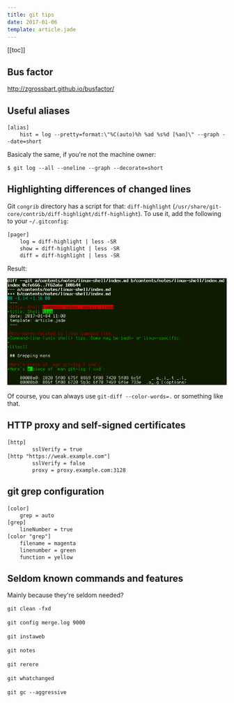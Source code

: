 ```yaml
---
title: git tips
date: 2017-01-06
template: article.jade
---
```


[[toc]]

## Bus factor

http://zgrossbart.github.io/busfactor/


## Useful aliases

```
[alias]
    hist = log --pretty=format:\"%C(auto)%h %ad %s%d [%an]\" --graph --date=short
```

Basicaly the same, if you're not the machine owner:

```
$ git log --all --oneline --graph --decorate=short
```

## Highlighting differences of changed lines

Git `congrib` directory has a script for that: `diff-highlight`
(`/usr/share/git-core/contrib/diff-highlight/diff-highlight`).
To use it, add the following to your `~/.gitconfig`:

```
[pager]
	log = diff-highlight | less -SR
	show = diff-highlight | less -SR
	diff = diff-highlight | less -SR
```

Result:

![](diff-highlight.png)

Of course, you can always use `git-diff --color-words=.` or something
like that.

## HTTP proxy and self-signed certificates

```
[http]
        sslVerify = true
[http "https://weak.example.com"]
        sslVerify = false
        proxy = proxy.example.com:3128
```

## git grep configuration

```
[color]
	grep = auto
[grep]
	lineNumber = true
[color "grep"]
	filename = magenta
	linenumber = green
	function = yellow
```

## Seldom known commands and features

Mainly because they're seldom needed?

    git clean -fxd

    git config merge.log 9000

    git instaweb

    git notes

    git rerere

    git whatchanged

    git gc --aggressive

